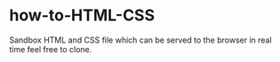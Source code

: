 # how-to-HTML-CSS
Sandbox HTML and CSS file which can be served to the browser in real time feel free to clone.  
